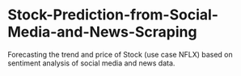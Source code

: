 # Stock-Prediction-from-Social-Media-and-News-Scraping
Forecasting the trend and price of Stock (use case NFLX) based on sentiment analysis of social media and news data.
